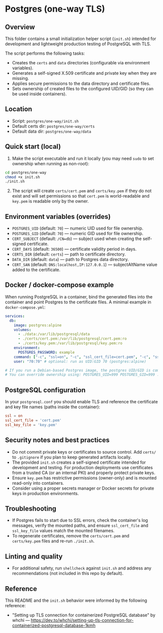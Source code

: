 # Postgres (one-way TLS)

## Overview

This folder contains a small initialization helper script (`init.sh`) intended
for development and lightweight production testing of PostgreSQL with TLS.

The script performs the following tasks:

- Creates the `certs` and `data` directories (configurable via environment
  variables).
- Generates a self-signed X.509 certificate and private key when they are
  missing.
- Applies secure permissions to the data directory and certificate files.
- Sets ownership of created files to the configured UID/GID (so they can be
  used inside containers).

## Location

- Script: `postgres/one-way/init.sh`
- Default certs dir: `postgres/one-way/certs`
- Default data dir: `postgres/one-way/data`

## Quick start (local)

1. Make the script executable and run it locally (you may need `sudo` to set
   ownership when running as non-root):

```bash
cd postgres/one-way
chmod +x init.sh
./init.sh
```

2. The script will create `certs/cert.pem` and `certs/key.pem` if they do not
   exist and will set permissions so that `cert.pem` is world-readable and
   `key.pem` is readable only by the owner.

## Environment variables (overrides)

- `POSTGRES_UID` (default: `70`) — numeric UID used for file ownership.
- `POSTGRES_GID` (default: `70`) — numeric GID used for file ownership.
- `CERT_SUBJECT` (default: `/CN=db`) — subject used when creating the
  self-signed certificate.
- `CERT_DAYS` (default: `36500`) — certificate validity period in days.
- `CERTS_DIR` (default: `certs`) — path to certificate directory.
- `DATA_DIR` (default: `data`) — path to Postgres data directory.
- `CERT_SAN` (default: `DNS:localhost,IP:127.0.0.1`) — subjectAltName value added
  to the certificate.

## Docker / docker-compose example

When running PostgreSQL in a container, bind the generated files into the
container and point Postgres to the certificate files. A minimal example in
`docker-compose.yml`:

```yaml
services:
  db:
    image: postgres:alpine
    volumes:
      - ./data:/var/lib/postgresql/data
      - ./certs/cert.pem:/var/lib/postgresql/cert.pem:ro
      - ./certs/key.pem:/var/lib/postgresql/key.pem:ro
    environment:
      POSTGRES_PASSWORD: example
    command: ["-c", "ssl=on", "-c", "ssl_cert_file=cert.pem", "-c", "ssl_key_file=key.pem"]
    user: "70:70" # optional: run as UID:GID 70 (postgres:alpine)

# If you run a Debian-based Postgres image, the postgres UID/GID is commonly 999.
# You can override ownership using: POSTGRES_UID=999 POSTGRES_GID=999 ./init.sh
```

## PostgreSQL configuration

In your `postgresql.conf` you should enable TLS and reference the certificate
and key file names (paths inside the container):

```conf
ssl = on
ssl_cert_file = 'cert.pem'
ssl_key_file = 'key.pem'
```

## Security notes and best practices

- Do not commit private keys or certificates to source control. Add
  `certs/` to `.gitignore` if you plan to keep generated artifacts locally.
- The provided `init.sh` creates a self-signed certificate intended for
  development and testing. For production deployments use certificates from a
  trusted CA (or an internal PKI) and properly protect private keys.
- Ensure `key.pem` has restrictive permissions (owner-only) and is mounted
  read-only into containers.
- Consider using a proper secrets manager or Docker secrets for private keys
  in production environments.

## Troubleshooting

- If Postgres fails to start due to SSL errors, check the container's log
  messages, verify the mounted paths, and ensure `ssl_cert_file` and
  `ssl_key_file` values match the mounted filenames.
- To regenerate certificates, remove the `certs/cert.pem` and
  `certs/key.pem` files and re-run `./init.sh`.

## Linting and quality

- For additional safety, run `shellcheck` against `init.sh` and address any
  recommendations (not included in this repo by default).

## Reference

This README and the `init.sh` behavior were informed by the following
reference:

- "Setting up TLS connection for containerized PostgreSQL database" by
  whchi — https://dev.to/whchi/setting-up-tls-connection-for-containerized-postgresql-database-1kmh
